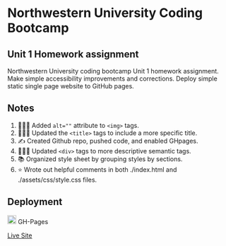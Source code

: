 # Northwestern University Coding Bootcamp

## Unit 1 Homework assignment

Northwestern University coding bootcamp Unit 1 homework assignment. Make simple accessibility improvements and corrections. Deploy simple static single page website to GitHub pages.

## Notes

1. 👨🏻‍💻 Added `alt=""` attribute to `<img>` tags.
2. 👨🏻‍💻 Updated the `<title>` tags to include a more specific title.
3. ✍️ Created Github repo, pushed code, and enabled GHpages.
4. 👨🏻‍💻 Updated `<div>` tags to more descriptive semantic tags.
5. 📚 Organized style sheet by grouping styles by sections.
6. ⭐ Wrote out helpful comments in both ./index.html and ./assets/css/style.css files.

## Deployment

[<img src='https://cdn.jsdelivr.net/npm/simple-icons@3.0.1/icons/github.svg' alt='github' height='20'>](https://github.com/loveliiivelaugh)  GH-Pages

[Live Site](https://loveliiivelaugh.github.io/nu-bootcamp-unit1-homework/)